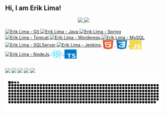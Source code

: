 ## Hi, I am Erik Lima!

<div align="center">


  <a href="https://github.com/erikflima">

  <!--  Cria o painel de informacoes -->  
  <img height="180em" src="https://github-readme-stats.vercel.app/api?username=erikflima&show_icons=true&theme=dracula&include_all_commits=true&count_private=true"/>
  
  <!--  Cria o painel de informacoes das linguagens utilizadas--> 
  <img height="180em" src="https://github-readme-stats.vercel.app/api/top-langs/?username=erikflima&layout=compact&langs_count=7&theme=dracula"/>
  
</div>



  <!--  Imagens das linguagens de programação  -->  
  
<div style="display: inline_block"><br>

  <img align="center" alt="Erik Lima - Git" height="30" width="40" src="https://cdn.jsdelivr.net/gh/devicons/devicon/icons/github/github-original.svg">
  
  <img align="center" alt="Erik Lima - Java" height="30" width="40" src="https://cdn.jsdelivr.net/gh/devicons/devicon/icons/java/java-original.svg">
  
  <img align="center" alt="Erik Lima - Spring" height="30" width="40" src="https://cdn.jsdelivr.net/gh/devicons/devicon/icons/spring/spring-original.svg">
  
  <img align="center" alt="Erik Lima - Tomcat" height="30" width="40" src="https://cdn.jsdelivr.net/gh/devicons/devicon/icons/tomcat/tomcat-original.svg">  
  
   <img align="center" alt="Erik Lima - Wordpress" height="30" width="40" src="https://cdn.jsdelivr.net/gh/devicons/devicon/icons/wordpress/wordpress-plain.svg"> 
   
   <img align="center" alt="Erik Lima - MySQL" height="30" width="40" src="https://cdn.jsdelivr.net/gh/devicons/devicon/icons/mysql/mysql-original.svg"> 
   
   <img align="center" alt="Erik Lima - SQLServer" height="30" width="40" src="https://cdn.jsdelivr.net/gh/devicons/devicon/icons/microsoftsqlserver/microsoftsqlserver-plain.svg"> 
   
   <img align="center" alt="Erik Lima - Jenkins" height="30" width="40" src="https://cdn.jsdelivr.net/gh/devicons/devicon/icons/jenkins/jenkins-original.svg"> 
  
  <img align="center" alt="Erik Lima - HTML" height="30" width="40" src="https://raw.githubusercontent.com/devicons/devicon/master/icons/html5/html5-original.svg">
  
  <img align="center" alt="Erik Lima - CSS" height="30" width="40" src="https://raw.githubusercontent.com/devicons/devicon/master/icons/css3/css3-original.svg">
  
  <img align="center" alt="Erik Lima - Js" height="30" width="40" src="https://raw.githubusercontent.com/devicons/devicon/master/icons/javascript/javascript-plain.svg">
  
  <img align="center" alt="Erik Lima - NodeJs" height="30" width="40" src="https://cdn.jsdelivr.net/gh/devicons/devicon/icons/nodejs/nodejs-original.svg">
 
  <img align="center" alt="Erik Lima - React" height="30" width="40" src="https://raw.githubusercontent.com/devicons/devicon/master/icons/react/react-original.svg">
  
  <img align="center" alt="Erik Lima - Ts" height="30" width="40" src="https://raw.githubusercontent.com/devicons/devicon/master/icons/typescript/typescript-plain.svg">
 
  
</div>
  
  ##
 
<div> 
  <a href="https://upperdev.com/youtube" target="_blank"><img src="https://img.shields.io/badge/YouTube-FF0000?style=for-the-badge&logo=youtube&logoColor=white" target="_blank"></a>
  <a href="https://www.instagram.com/erikflima/" target="_blank"><img src="https://img.shields.io/badge/-Instagram-%23E4405F?style=for-the-badge&logo=instagram&logoColor=white" target="_blank"></a>
  <a href = "mailto:erik@eriklima.com"><img src="https://img.shields.io/badge/-Gmail-%23333?style=for-the-badge&logo=gmail&logoColor=white" target="_blank"></a>
  <a href="https://www.linkedin.com/in/eriklima" target="_blank"><img src="https://img.shields.io/badge/-LinkedIn-%230077B5?style=for-the-badge&logo=linkedin&logoColor=white" target="_blank"></a>
  <a href="https://github.com/erikflima" target="_blank"><img src="https://img.shields.io/badge/GitHub-100000?style=for-the-badge&logo=github&logoColor=white" target="_blank"></a>
  
 
  ![Snake animation](https://github.com/erikflima/erikflima/blob/output/github-contribution-grid-snake.svg)
 
</div>
